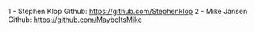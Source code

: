 1 - Stephen Klop Github: https://github.com/Stephenklop
2 - Mike Jansen Github: https://github.com/MaybeItsMike